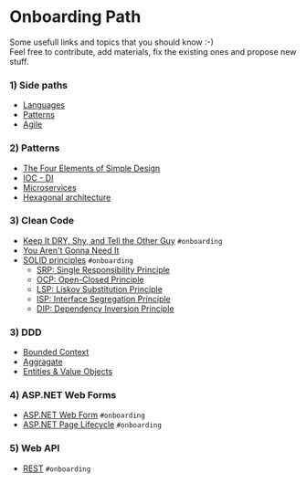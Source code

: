 # Onboarding Path

Some usefull links and topics that you should know :-)  
Feel free to contribute, add materials, fix the existing ones and propose new stuff.

### 1) Side paths
* [Languages](paths/languages)
* [Patterns](paths/patterns)
* [Agile](paths/agile)

### 2) Patterns
* [The Four Elements of Simple Design](http://www.jbrains.ca/permalink/the-four-elements-of-simple-design)
* [IOC - DI](https://www.martinfowler.com/articles/injection.html#InversionOfControl)
* [Microservices](https://martinfowler.com/microservices/)
* [Hexagonal architecture](http://alistair.cockburn.us/Hexagonal+architecture)

### 3) Clean Code
* [Keep It DRY, Shy, and Tell the Other Guy](http://media.pragprog.com/articles/may_04_oo1.pdf) ```#onboarding```
* [You Aren't Gonna Need It](http://wiki.c2.com/?YouArentGonnaNeedIt)
* [SOLID principles](http://butunclebob.com/ArticleS.UncleBob.PrinciplesOfOod) ```#onboarding```
  * [SRP: Single Responsibility Principle](https://docs.google.com/open?id=0ByOwmqah_nuGNHEtcU5OekdDMkk)
  * [OCP: Open-Closed Principle](http://docs.google.com/a/cleancoder.com/viewer?a=v&pid=explorer&chrome=true&srcid=0BwhCYaYDn8EgN2M5MTkwM2EtNWFkZC00ZTI3LWFjZTUtNTFhZGZiYmUzODc1&hl=en)
  * [LSP: Liskov Substitution Principle](http://docs.google.com/a/cleancoder.com/viewer?a=v&pid=explorer&chrome=true&srcid=0BwhCYaYDn8EgNzAzZjA5ZmItNjU3NS00MzQ5LTkwYjMtMDJhNDU5ZTM0MTlh&hl=en)
  * [ISP: Interface Segregation Principle](http://docs.google.com/a/cleancoder.com/viewer?a=v&pid=explorer&chrome=true&srcid=0BwhCYaYDn8EgOTViYjJhYzMtMzYxMC00MzFjLWJjMzYtOGJiMDc5N2JkYmJi&hl=en)
  * [DIP: Dependency Inversion Principle](http://docs.google.com/a/cleancoder.com/viewer?a=v&pid=explorer&chrome=true&srcid=0BwhCYaYDn8EgMjdlMWIzNGUtZTQ0NC00ZjQ5LTkwYzQtZjRhMDRlNTQ3ZGMz&hl=en)

### 3) DDD
* [Bounded Context](https://martinfowler.com/bliki/BoundedContext.html)
* [Aggragate](https://martinfowler.com/bliki/DDD_Aggregate.html)
* [Entities & Value Objects](https://martinfowler.com/bliki/EvansClassification.html)

### 4) ASP.NET Web Forms
* [ASP.NET Web Form](https://docs.microsoft.com/en-us/aspnet/web-forms/overview/getting-started/getting-started-with-aspnet-45-web-forms/introduction-and-overview) ```#onboarding```
* [ASP.NET Page Lifecycle](http://msdn.microsoft.com/en-us/library/ms178472.aspx) ```#onboarding```

### 5) Web API
* [REST](https://mlsdev.com/blog/81-a-beginner-s-tutorial-for-understanding-restful-api) ```#onboarding```
